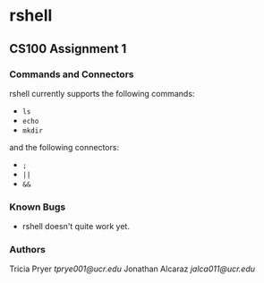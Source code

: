 # rshell
## CS100 Assignment 1



### Commands and Connectors

rshell currently supports the following commands:
- `ls`
- `echo`
- `mkdir`

and the following connectors:
- `;`
- `||`
- `&&`

### Known Bugs
- rshell doesn't quite work yet.

### Authors
Tricia Pryer _tprye001@ucr.edu_
Jonathan Alcaraz _jalca011@ucr.edu_
